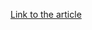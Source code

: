 [Link to the article](https://medium.com/cyberscribers-exploring-cybersecurity/analyzing-zero-days-like-operation-midnighteclips-cve-2024-3400-with-the-help-of-the-m3tid-bfddbc228dc9?source=rss-3d60ce83d2f7------2)
